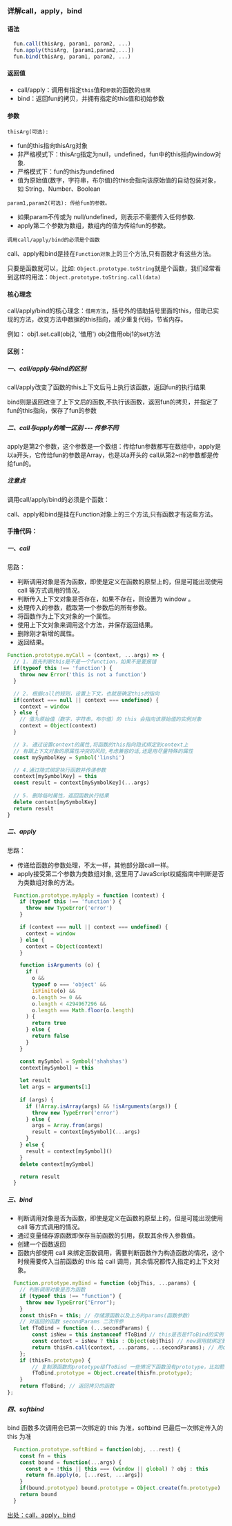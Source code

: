 ### 详解call，apply，bind

#### 语法

```js
  fun.call(thisArg, param1, param2, ...)
  fun.apply(thisArg, [param1,param2,...])
  fun.bind(thisArg, param1, param2, ...)
```

#### 返回值

+ call/apply：调用有指定```this```值和```参数```的函数的```结果```
+ bind：返回fun的拷贝，并拥有指定的this值和初始参数
  
#### 参数

```thisArg(可选):```

+ fun的this指向thisArg对象
+ 非严格模式下：thisArg指定为null，undefined，fun中的this指向window对象.
+ 严格模式下：fun的this为undefined
+ 值为原始值(数字，字符串，布尔值)的this会指向该原始值的自动包装对象，如 String、Number、Boolean

```param1,param2(可选): 传给fun的参数。```

+ 如果param不传或为 null/undefined，则表示不需要传入任何参数.
+ apply第二个参数为数组，数组内的值为传给fun的参数。

```调用call/apply/bind的必须是个函数```

call、apply和bind是挂在```Function对象```上的三个方法,只有函数才有这些方法。

只要是函数就可以，比如: ```Object.prototype.toString```就是个函数，我们经常看到这样的用法：```Object.prototype.toString.call(data)```

#### 核心理念

call/apply/bind的核心理念：```借用方法```，括号外的借助括号里面的this，借助已实现的方法，改变方法中数据的this指向，减少重复代码，节省内存。

例如： obj1.set.call(obj2, '借用') obj2借用obj1的set方法

#### 区别：

##### 一、call/apply与bind的区别

call/apply改变了函数的this上下文后马上执行该函数，返回fun的执行结果

bind则是返回改变了上下文后的函数,不执行该函数，返回fun的拷贝，并指定了fun的this指向，保存了fun的参数

##### 二、call与apply的唯一区别 --- 传参不同

apply是第2个参数，这个参数是一个数组：传给fun参数都写在数组中，apply是以a开头，它传给fun的参数是Array，也是以a开头的
call从第2~n的参数都是传给fun的。

##### 注意点

调用call/apply/bind的必须是个函数：

call、apply和bind是挂在Function对象上的三个方法,只有函数才有这些方法。

#### 手撸代码：

##### 一、call

思路：

+ 判断调用对象是否为函数，即使是定义在函数的原型上的，但是可能出现使用 call 等方式调用的情况。
+ 判断传入上下文对象是否存在，如果不存在，则设置为 window 。
+ 处理传入的参数，截取第一个参数后的所有参数。
+ 将函数作为上下文对象的一个属性。
+ 使用上下文对象来调用这个方法，并保存返回结果。
+ 删除刚才新增的属性。
+ 返回结果。

   
```js
Function.prototype.myCall = (context, ...args) => {
  // 1. 首先判断this是不是一个function，如果不是要报错
  if(typeof this !== 'function') {
    throw new Error('this is not a function')
  }

  // 2. 根据call的规则，设置上下文，也就是确定this的指向
  if(context === null || context === undefined) {
    context = window
  } else {
    // 值为原始值（数字，字符串，布尔值）的 this 会指向该原始值的实例对象
    context = Object(context)
  }

  // 3. 通过设置context的属性,将函数的this指向隐式绑定到context上
  // 有跟上下⽂对象的原属性冲突的⻛险,考虑兼容的话,还是⽤尽量特殊的属性
  const mySymbolKey = Symbol('linshi')

  // 4.通过隐式绑定执⾏函数并传递参数
  context[mySymbolKey] = this
  const result = context[mySymbolKey](...args)
   
  // 5. 删除临时属性，返回函数执⾏结果
  delete context[mySymbolKey]
  return result
}
```
##### 二、apply

思路：

+ 传递给函数的参数处理，不太一样，其他部分跟call一样。
+ apply接受第二个参数为类数组对象, 这里用了JavaScript权威指南中判断是否为类数组对象的方法。

```js
  Function.prototype.myApply = function (context) {
    if (typeof this !== 'function') {
      throw new TypeError('error')
    }

    if (context === null || context === undefined) {
      context = window
    } else {
      context = Object(context)
    }

    function isArguments (o) {
      if (
        o &&
        typeof o === 'object' &&
        isFinite(o) &&
        o.length >= 0 &&
        o.length < 4294967296 &&
        o.length === Math.floor(o.length)
      ) {
        return true
      } else {
        return false
      }
    }

    const mySymbol = Symbol('shahshas')
    context[mySymbol] = this
    
    let result
    let args = arguments[1]
    
    if (args) {
      if (!Array.isArray(args) && !isArguments(args)) {
        throw new TypeError('error')
      } else {
        args = Array.from(args)
        result = context[mySymbol](...args)
      }
    } else {
      result = context[mySymbol]()
    }
    delete context[mySymbol]

    return result
  }
```

##### 三、bind

+ 判断调用对象是否为函数，即使是定义在函数的原型上的，但是可能出现使用 call 等方式调用的情况。
+ 通过变量储存源函数即保存当前函数的引用，获取其余传入参数值。
+ 创建一个函数返回
+ 函数内部使用 call 来绑定函数调用，需要判断函数作为构造函数的情况，这个时候需要传入当前函数的 this 给 call 调用，其余情况都传入指定的上下文对象。


```js
  Function.prototype.myBind = function (objThis, ...params) {
    // 判断调用对象是否为函数
    if (typeof this !== "function") {
      throw new TypeError("Error");
    }
    const thisFn = this; // 存储源函数以及上方的params(函数参数)
    // 对返回的函数 secondParams 二次传参
    let fToBind = function (...secondParams) {
        const isNew = this instanceof fToBind // this是否是fToBind的实例 也就是返回的fToBind是否通过new调用
        const context = isNew ? this : Object(objThis) // new调用就绑定到this上,否则就绑定到传入的objThis上
        return thisFn.call(context, ...params, ...secondParams); // 用call调用源函数绑定this的指向并传递参数,返回执行结果
    };
    if (thisFn.prototype) {
        // 复制源函数的prototype给fToBind 一些情况下函数没有prototype，比如箭头函数
        fToBind.prototype = Object.create(thisFn.prototype);
    }
    return fToBind; // 返回拷贝的函数
};
```

##### 四、softbind

bind 函数多次调用会已第一次绑定的 this 为准，softbind 已最后一次绑定传入的 this 为准

```js
  Function.prototype.softBind = function(obj, ...rest) {
    const fn = this
    const bound = function(...args) {
      const o = !this || this === (window || global) ? obj : this
      return fn.apply(o, [...rest, ...args])
    }
    if(bound.prototype) bound.prototype = Object.create(fn.prototype)
    return bound
  }
```

[出处：call，apply，bind](https://juejin.im/post/5d469e0851882544b85c32ef)